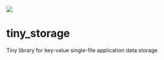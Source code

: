 ![](https://byob.yarr.is/girvel/tiny_storage/coverage)

# tiny_storage

Tiny library for key-value single-file application data storage
